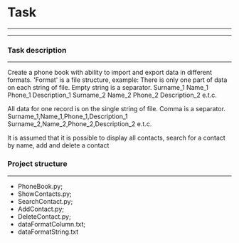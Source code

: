 # Task
___
___

### Task description
___
Create a phone book with ability to import and export data in different formats.
'Format' is a file structure, example:
There is only one part of data on each string of file.
Empty string is a separator.
Surname_1
Name_1
Phone_1
Description_1
Surname_2
Name_2
Phone_2
Description_2
e.t.c.

All data for one record is on the single string of file.
Comma is a separator.
Surname_1,Name_1,Phone_1,Description_1
Surname_2,Name_2,Phone_2,Description_2
e.t.c.

It is assumed that it is possible to display all contacts,
search for a contact by name, add and delete a contact

### Project structure
___
- PhoneBook.py;
- ShowContacts.py;
- SearchContact.py;
- AddContact.py;
- DeleteContact.py;
- dataFormatColumn.txt;
- dataFormatString.txt
